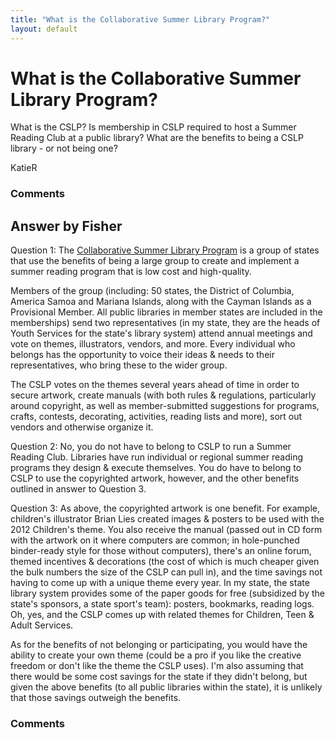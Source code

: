 ```yaml
---
title: "What is the Collaborative Summer Library Program?"
layout: default
---
```

What is the Collaborative Summer Library Program?
=====================
What is the CSLP? Is membership in CSLP required to host a Summer
Reading Club at a public library? What are the benefits to being a CSLP
library - or not being one?

KatieR

### Comments ###


Answer by Fisher
----------------
Question 1: The [Collaborative Summer Library
Program](http://www.cslpreads.org/about.html) is a group of states that
use the benefits of being a large group to create and implement a summer
reading program that is low cost and high-quality.

Members of the group (including: 50 states, the District of Columbia,
America Samoa and Mariana Islands, along with the Cayman Islands as a
Provisional Member. All public libraries in member states are included
in the memberships) send two representatives (in my state, they are the
heads of Youth Services for the state's library system) attend annual
meetings and vote on themes, illustrators, vendors, and more. Every
individual who belongs has the opportunity to voice their ideas & needs
to their representatives, who bring these to the wider group.

The CSLP votes on the themes several years ahead of time in order to
secure artwork, create manuals (with both rules & regulations,
particularly around copyright, as well as member-submitted suggestions
for programs, crafts, contests, decorating, activities, reading lists
and more), sort out vendors and otherwise organize it.

Question 2: No, you do not have to belong to CSLP to run a Summer
Reading Club. Libraries have run individual or regional summer reading
programs they design & execute themselves. You do have to belong to CSLP
to use the copyrighted artwork, however, and the other benefits outlined
in answer to Question 3.

Question 3: As above, the copyrighted artwork is one benefit. For
example, children's illustrator Brian Lies created images & posters to
be used with the 2012 Children's theme. You also receive the manual
(passed out in CD form with the artwork on it where computers are
common; in hole-punched binder-ready style for those without computers),
there's an online forum, themed incentives & decorations (the cost of
which is much cheaper given the bulk numbers the size of the CSLP can
pull in), and the time savings not having to come up with a unique theme
every year. In my state, the state library system provides some of the
paper goods for free (subsidized by the state's sponsors, a state
sport's team): posters, bookmarks, reading logs. Oh, yes, and the CSLP
comes up with related themes for Children, Teen & Adult Services.

As for the benefits of not belonging or participating, you would have
the ability to create your own theme (could be a pro if you like the
creative freedom or don't like the theme the CSLP uses). I'm also
assuming that there would be some cost savings for the state if they
didn't belong, but given the above benefits (to all public libraries
within the state), it is unlikely that those savings outweigh the
benefits.

### Comments ###


